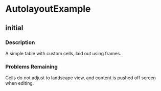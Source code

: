 AutolayoutExample
=================

## initial
### Description
A simple table with custom cells, laid out using frames.

### Problems Remaining
Cells do not adjust to landscape view, and content is pushed off screen when editing.
